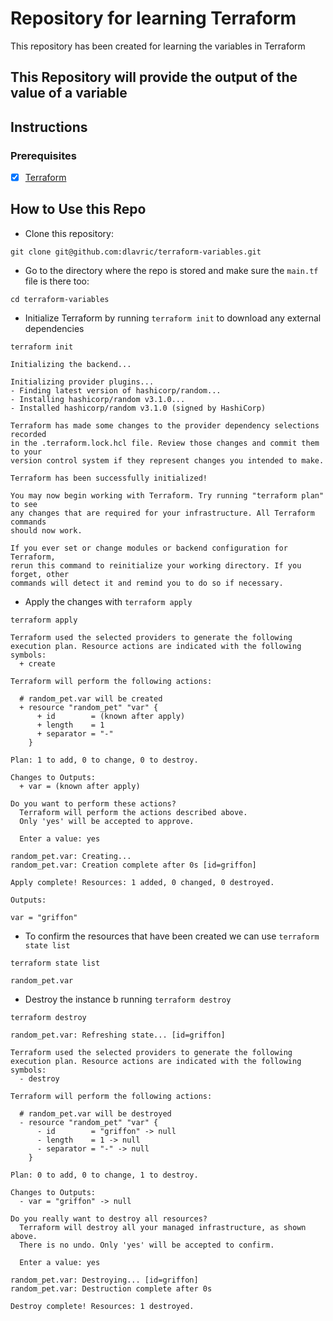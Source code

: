 # Repository for learning Terraform
This repository has been created for learning the variables in Terraform

## This Repository will provide the output of the value of a variable

## Instructions

### Prerequisites

- [X] [Terraform](https://www.terraform.io/downloads)

## How to Use this Repo

- Clone this repository:
```shell
git clone git@github.com:dlavric/terraform-variables.git
```

- Go to the directory where the repo is stored and make sure the `main.tf` file is there too:
```shell
cd terraform-variables
```

- Initialize Terraform by running `terraform init` to download any external dependencies
```shell
terraform init

Initializing the backend...

Initializing provider plugins...
- Finding latest version of hashicorp/random...
- Installing hashicorp/random v3.1.0...
- Installed hashicorp/random v3.1.0 (signed by HashiCorp)

Terraform has made some changes to the provider dependency selections recorded
in the .terraform.lock.hcl file. Review those changes and commit them to your
version control system if they represent changes you intended to make.

Terraform has been successfully initialized!

You may now begin working with Terraform. Try running "terraform plan" to see
any changes that are required for your infrastructure. All Terraform commands
should now work.

If you ever set or change modules or backend configuration for Terraform,
rerun this command to reinitialize your working directory. If you forget, other
commands will detect it and remind you to do so if necessary.
```

- Apply the changes with `terraform apply`
```shell
terraform apply

Terraform used the selected providers to generate the following execution plan. Resource actions are indicated with the following symbols:
  + create

Terraform will perform the following actions:

  # random_pet.var will be created
  + resource "random_pet" "var" {
      + id        = (known after apply)
      + length    = 1
      + separator = "-"
    }

Plan: 1 to add, 0 to change, 0 to destroy.

Changes to Outputs:
  + var = (known after apply)

Do you want to perform these actions?
  Terraform will perform the actions described above.
  Only 'yes' will be accepted to approve.

  Enter a value: yes

random_pet.var: Creating...
random_pet.var: Creation complete after 0s [id=griffon]

Apply complete! Resources: 1 added, 0 changed, 0 destroyed.

Outputs:

var = "griffon"
```

- To confirm the resources that have been created we can use `terraform state list`
```shell
terraform state list
```

```console
random_pet.var
```


- Destroy the instance b running `terraform destroy`
```shell
terraform destroy

random_pet.var: Refreshing state... [id=griffon]

Terraform used the selected providers to generate the following execution plan. Resource actions are indicated with the following symbols:
  - destroy

Terraform will perform the following actions:

  # random_pet.var will be destroyed
  - resource "random_pet" "var" {
      - id        = "griffon" -> null
      - length    = 1 -> null
      - separator = "-" -> null
    }

Plan: 0 to add, 0 to change, 1 to destroy.

Changes to Outputs:
  - var = "griffon" -> null

Do you really want to destroy all resources?
  Terraform will destroy all your managed infrastructure, as shown above.
  There is no undo. Only 'yes' will be accepted to confirm.

  Enter a value: yes

random_pet.var: Destroying... [id=griffon]
random_pet.var: Destruction complete after 0s

Destroy complete! Resources: 1 destroyed.
```

